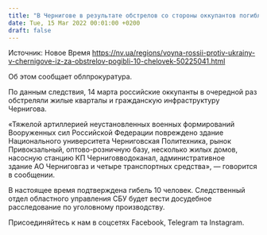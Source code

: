 ```yaml
---
title: "В Чернигове в результате обстрелов со стороны оккупантов погибли 10 человек"
date: Tue, 15 Mar 2022 00:01:00 +0200
draft: false
---
```

Источник: Новое Время https://nv.ua/regions/voyna-rossii-protiv-ukrainy-v-chernigove-iz-za-obstrelov-pogibli-10-chelovek-50225041.html


 Об этом сообщает облпрокуратура.

По данным следствия, 14 марта российские оккупанты в очередной раз обстреляли жилые кварталы и гражданскую инфраструктуру Чернигова.

«Тяжелой артиллерией неустановленных военных формирований Вооруженных сил Российской Федерации повреждено здание Национального университета Черниговская Политехника, рынок Привокзальный, оптово-розничную базу, несколько жилых домов, насосную станцию ​​КП Черниговводоканал, административное здание АО Черниговгаз и четыре транспортных средства», — говорится в сообщении.

В настоящее время подтверждена гибель 10 человек. Следственный отдел областного управления СБУ будет вести досудебное расследование по уголовному производству.

Присоединяйтесь к нам в соцсетях Facebook, Telegram та Instagram.
